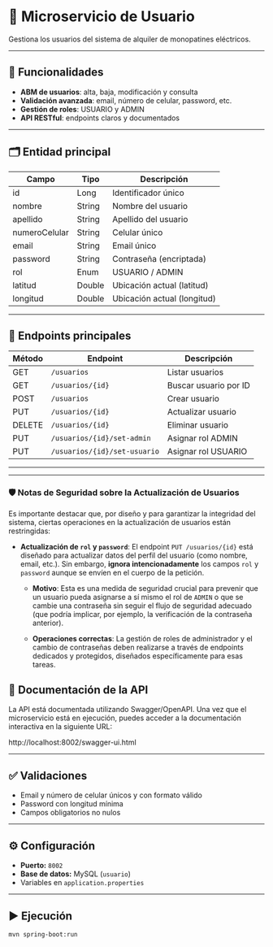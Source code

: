 # 👤 Microservicio de Usuario

Gestiona los usuarios del sistema de alquiler de monopatines eléctricos.

---

## 🚀 Funcionalidades

- **ABM de usuarios**: alta, baja, modificación y consulta
- **Validación avanzada**: email, número de celular, password, etc.
- **Gestión de roles**: USUARIO y ADMIN
- **API RESTful**: endpoints claros y documentados

---

## 🗂️ Entidad principal

| Campo           | Tipo     | Descripción                        |
|-----------------|----------|------------------------------------|
| id              | Long     | Identificador único                |
| nombre          | String   | Nombre del usuario                 |
| apellido        | String   | Apellido del usuario               |
| numeroCelular   | String   | Celular único                      |
| email           | String   | Email único                        |
| password        | String   | Contraseña (encriptada)            |
| rol             | Enum     | USUARIO / ADMIN                    |
| latitud         | Double   | Ubicación actual (latitud)         |
| longitud        | Double   | Ubicación actual (longitud)        |

---

## 📡 Endpoints principales

| Método | Endpoint                      | Descripción                    |
|--------|-------------------------------|--------------------------------|
| GET    | `/usuarios`                   | Listar usuarios                |
| GET    | `/usuarios/{id}`              | Buscar usuario por ID          |
| POST   | `/usuarios`                   | Crear usuario                  |
| PUT    | `/usuarios/{id}`              | Actualizar usuario             |
| DELETE | `/usuarios/{id}`              | Eliminar usuario               |
| PUT    | `/usuarios/{id}/set-admin`    | Asignar rol ADMIN              |
| PUT    | `/usuarios/{id}/set-usuario`  | Asignar rol USUARIO            |

---
---

### 🛡️ Notas de Seguridad sobre la Actualización de Usuarios

Es importante destacar que, por diseño y para garantizar la integridad del sistema, ciertas operaciones en la actualización de usuarios están restringidas:

-   **Actualización de `rol` y `password`**: El endpoint `PUT /usuarios/{id}` está diseñado para actualizar datos del perfil del usuario (como nombre, email, etc.). Sin embargo, **ignora intencionadamente** los campos `rol` y `password` aunque se envíen en el cuerpo de la petición.

    -   **Motivo**: Esta es una medida de seguridad crucial para prevenir que un usuario pueda asignarse a sí mismo el rol de `ADMIN` o que se cambie una contraseña sin seguir el flujo de seguridad adecuado (que podría implicar, por ejemplo, la verificación de la contraseña anterior).

    -   **Operaciones correctas**: La gestión de roles de administrador y el cambio de contraseñas deben realizarse a través de endpoints dedicados y protegidos, diseñados específicamente para esas tareas.

## 📖 Documentación de la API

La API está documentada utilizando Swagger/OpenAPI. Una vez que el microservicio está en ejecución, puedes acceder a la documentación interactiva en la siguiente URL:

http://localhost:8002/swagger-ui.html

---

## ✅ Validaciones

- Email y número de celular únicos y con formato válido
- Password con longitud mínima
- Campos obligatorios no nulos

---

## ⚙️ Configuración

- **Puerto:** `8002`
- **Base de datos:** MySQL (`usuario`)
- Variables en `application.properties`

---

## ▶️ Ejecución

```bash
mvn spring-boot:run